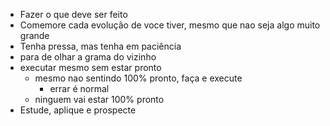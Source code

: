 - Fazer o que deve ser feito
- Comemore cada evolução de voce tiver, mesmo que nao seja algo muito grande
- Tenha pressa, mas tenha em paciência
- para de olhar a grama do vizinho
- executar mesmo sem estar pronto
	-  mesmo nao sentindo 100% pronto, faça e execute 
		- errar é normal
	- ninguem vai estar 100% pronto
- Estude, aplique e prospecte 